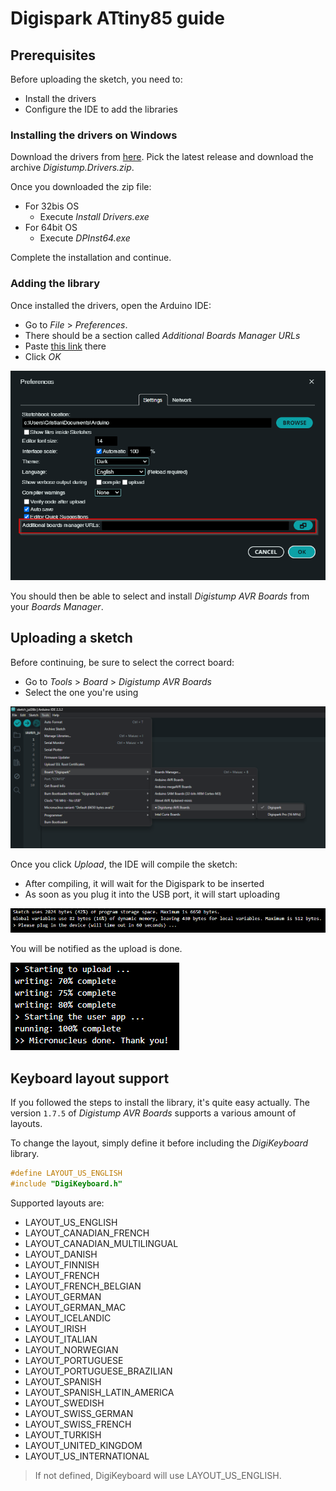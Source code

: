 # Digispark ATtiny85 guide

## Prerequisites

Before uploading the sketch, you need to:
- Install the drivers
- Configure the IDE to add the libraries

### Installing the drivers on Windows

Download the drivers from [here](https://github.com/digistump/DigistumpArduino/releases/). Pick the latest release and download the archive _Digistump.Drivers.zip_.

Once you downloaded the zip file:
- For 32bis OS
  - Execute _Install Drivers.exe_
- For 64bit OS
  - Execute _DPInst64.exe_

Complete the installation and continue.

### Adding the library

Once installed the drivers, open the Arduino IDE:
- Go to _File_ > _Preferences_.
- There should be a section called _Additional Boards Manager URLs_
- Paste [this link](https://raw.githubusercontent.com/ArminJo/DigistumpArduino/master/package_digistump_index.json) there
- Click _OK_

![Screenshot of Arduino IDE Preferences](/assets/images/arduino_preferences.png)

You should then be able to select and install _Digistump AVR Boards_ from your _Boards Manager_.

## Uploading a sketch

Before continuing, be sure to select the correct board:
- Go to _Tools_ > _Board_ > _Digistump AVR Boards_
- Select the one you're using

![Screenshot of the board selection](/assets/images/arduino_digistump_board_selection.png)

Once you click _Upload_, the IDE will compile the sketch:
- After compiling, it will wait for the Digispark to be inserted
- As soon as you plug it into the USB port, it will start uploading

![Screenshot of the Arduino IDE Digispark wait message](/assets/images/digispark_sketch_upload.png)

You will be notified as the upload is done.

![Screenshot of a finished upload message](/assets/images/digispark_upload_done.png)

## Keyboard layout support

If you followed the steps to install the library, it's quite easy actually. The version `1.7.5` of _Digistump AVR Boards_ supports a various amount of layouts.

To change the layout, simply define it before including the _DigiKeyboard_ library.
```c++
#define LAYOUT_US_ENGLISH
#include "DigiKeyboard.h"
```

Supported layouts are:
- LAYOUT_US_ENGLISH
- LAYOUT_CANADIAN_FRENCH
- LAYOUT_CANADIAN_MULTILINGUAL
- LAYOUT_DANISH
- LAYOUT_FINNISH
- LAYOUT_FRENCH
- LAYOUT_FRENCH_BELGIAN
- LAYOUT_GERMAN
- LAYOUT_GERMAN_MAC
- LAYOUT_ICELANDIC
- LAYOUT_IRISH
- LAYOUT_ITALIAN
- LAYOUT_NORWEGIAN
- LAYOUT_PORTUGUESE
- LAYOUT_PORTUGUESE_BRAZILIAN
- LAYOUT_SPANISH
- LAYOUT_SPANISH_LATIN_AMERICA
- LAYOUT_SWEDISH
- LAYOUT_SWISS_GERMAN
- LAYOUT_SWISS_FRENCH
- LAYOUT_TURKISH
- LAYOUT_UNITED_KINGDOM	
- LAYOUT_US_INTERNATIONAL

> If not defined, DigiKeyboard will use LAYOUT_US_ENGLISH.